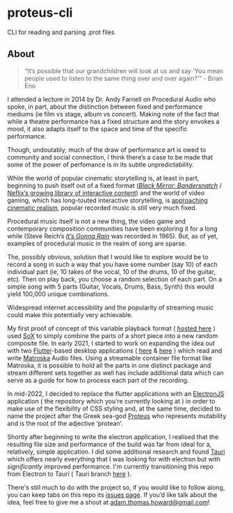 # proteus-cli
CLI for reading and parsing .prot files


## About

> “It’s possible that our grandchildren will look at us and say ‘You mean people used to listen to the same thing over and over again?’” - Brian Eno

I attended a lecture in 2014 by Dr. Andy Farnell on Procedural Audio who spoke, in part, about the distinction between fixed and performance mediums (ie film vs stage, album vs concert). Making note of the fact that while a theatre performance has a fixed structure and the story envokes a mood, it also adapts itself to the space and time of the specific performance.

Though, undoutably, much of the draw of performance art is owed to community and social connection, I think there’s a case to be made that some of the power of perfomance is in its subtle unpredictability.

While the world of popular cinematic storytelling is, at least in part, beginning to push itself out of a fixed format ([_Black Mirror: Bandersnatch_](https://www.npr.org/2018/12/28/680671691/black-mirror-bandersnatch-makes-you-choose-your-own-adventure)  /  [Neflix’s growing library of interactive content](https://help.netflix.com/en/node/62526)) and the world of video gaming, which has long-touted interactive storytelling, is  [approaching cinematic realism](https://youtu.be/d8B1LNrBpqc), popular recorded music is still very much fixed.

Procedural music itself is not a new thing, the video game and contemporary composition communities have been exploring it for a long while (Steve Reich’s  [_It’s Gonna Rain_](https://www.npr.org/sections/deceptivecadence/2015/01/27/381575433/fifty-years-of-steve-reichs-its-gonna-rain)  was recorded in 1965). But, as of yet, examples of procedural music in the realm of song are sparse.

The, possibly obvious, solution that I would like to explore would be to record a song in such a way that you have some number (say 10) of each individual part (ie, 10 takes of the vocal, 10 of the drums, 10 of the guitar, etc). Then on play back, you choose a random selection of each part. On a simple song with 5 parts (Guitar, Vocals, Drums, Bass, Synth) this would yield 100,000 unique combinations.

Widespread internet accessibility and the popularity of streaming music could make this potentially very achievable.

My first proof of concept of this variable playback format ( [hosted here](https://multiplay-wnabuuzq2q-uc.a.run.app/?ref=ath) ) used [SoX](http://sox.sourceforge.net/)  to simply combine the parts of a short piece into a new random composite file. In early 2021, I started to work on expanding the idea out with two [Flutter](https://flutter.dev/)-based desktop applications (  [here](https://github.com/howardah/multiplay)  &  [here](https://github.com/howardah/multiplay_mixer)  ) which read and write  [Matroska](https://www.matroska.org/index.html)  Audio files. Using a streamable container file format like Matroska, it is possible to hold all the parts in one distinct package and stream different sets together as well has include additional data which can serve as a guide for how to process each part of the recording.

In mid-2022, I decided to replace the flutter applications with an  [ElectronJS](https://www.electronjs.org/)  application ( the repository which you’re currently looking at ) in order to make use of the flexibility of CSS styling and, at the same time, decided to name the project after the Greek sea-god  [Proteus](https://en.wikipedia.org/wiki/Proteus)  who represents mutability and is the root of the adjective ‘protean’.

Shortly after beginning to write the electron application, I realised that the resulting file size and performance of the build was far from ideal for a, relatively, simple application. I did some additional research and found  [Tauri](https://tauri.app/)  which offers nearly everything that I was looking for with electron but with  _significantly_  improved performance. I'm currently transitioning this repo from Electron to Tauri ( Tauri branch [here](https://github.com/howardah/proteus-author/tree/migrate-to-tauri) ).

There's still much to do with the project so, if you would like to follow along, you can keep tabs on this repo its  [issues page](https://github.com/Proteus-Audio/proteus-author/issues). If you’d like talk about the idea, feel free to give me a shout at [adam.thomas.howard@gmail.com](mailto:adam.thomas.howard@gmail.com)!
